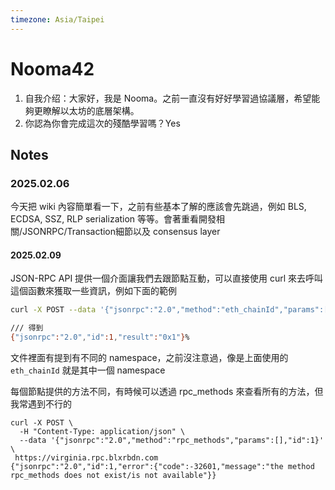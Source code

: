 ```yaml
---
timezone: Asia/Taipei
---
```


# Nooma42

1. 自我介绍：大家好，我是 Nooma。之前一直沒有好好學習過協議層，希望能夠更瞭解以太坊的底層架構。
2. 你認為你會完成這次的殘酷學習嗎？Yes

<!-- Content_START -->
## Notes

### 2025.02.06

今天把 wiki 內容簡單看一下，之前有些基本了解的應該會先跳過，例如 BLS, ECDSA, SSZ, RLP serialization 等等。會著重看開發相關/JSONRPC/Transaction細節以及 consensus layer

#### 2025.02.09

JSON-RPC API 提供一個介面讓我們去跟節點互動，可以直接使用 curl 來去呼叫這個函數來獲取一些資訊，例如下面的範例

```bash
curl -X POST --data '{"jsonrpc":"2.0","method":"eth_chainId","params":[],"id":1}' -H "Content-Type: application/json" https://eth1.lava.build

/// 得到
{"jsonrpc":"2.0","id":1,"result":"0x1"}% 
```

文件裡面有提到有不同的 namespace，之前沒注意過，像是上面使用的 `eth_chainId` 就是其中一個 namespace

每個節點提供的方法不同，有時候可以透過 rpc_methods 來查看所有的方法，但我常遇到不行的
```
curl -X POST \
  -H "Content-Type: application/json" \
  --data '{"jsonrpc":"2.0","method":"rpc_methods","params":[],"id":1}' \
 https://virginia.rpc.blxrbdn.com
{"jsonrpc":"2.0","id":1,"error":{"code":-32601,"message":"the method rpc_methods does not exist/is not available"}}
```

<!-- Content_END -->